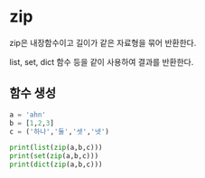 # zip 

zip은 내장함수이고 길이가 같은 자료형을 묶어 반환한다.

list, set, dict 함수 등을 같이 사용하여 결과를 반환한다.

## 함수 생성

```python
a = 'ahn'
b = [1,2,3]
c = ('하나','둘','셋','넷')

print(list(zip(a,b,c)))
print(set(zip(a,b,c)))
print(dict(zip(a,b,c)))
```

